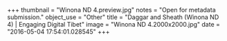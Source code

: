 +++
thumbnail = "Winona ND 4.preview.jpg"
notes = "Open for metadata submission."
object_use = "Other"
title = "Daggar and Sheath (Winona ND 4) | Engaging Digital Tibet"
image = "Winona ND 4.2000x2000.jpg"
date = "2016-05-04 17:54:01.028545"
+++
